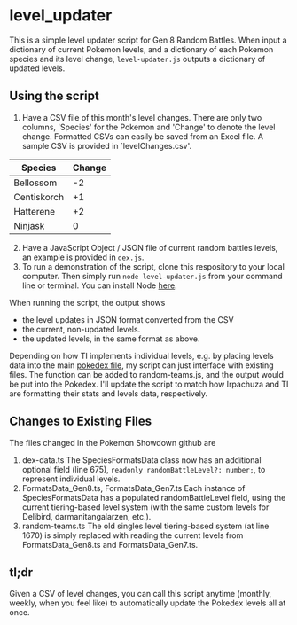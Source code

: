 # level_updater
This is a simple level updater script for Gen 8 Random Battles. When input a dictionary of current Pokemon levels, and a dictionary of each Pokemon species and its level change, `level-updater.js` outputs a dictionary of updated levels.

## Using the script
1. Have a CSV file of this month's level changes. There are only two columns, 'Species' for the Pokemon and 'Change' to denote the level change. Formatted CSVs can easily be saved from an Excel file. A sample CSV is provided in `levelChanges.csv'.

| Species | Change |
| ------- | --- |
| Bellossom | -2 |
| Centiskorch | +1 |
| Hatterene | +2 |
| Ninjask | 0 |

2. Have a JavaScript Object / JSON file of current random battles levels, an example is provided in `dex.js`.
3. To run a demonstration of the script, clone this respository to your local computer. Then simply run `node level-updater.js` from your command line or terminal. You can install Node [here](https://nodejs.org/en/download/package-manager/#macos).

When running the script, the output shows 
- the level updates in JSON format converted from the CSV
- the current, non-updated levels.
- the updated levels, in the same format as above. 

Depending on how TI implements individual levels, e.g. by placing levels data into the main [pokedex file](https://github.com/smogon/pokemon-showdown/blob/125fe31d06ad098a3681631999db5fe6dbcd9f4e/data/pokedex.js), my script can just interface with existing files. The function can be added to random-teams.js, and the output would be put into the Pokedex. I'll update the script to match how Irpachuza and TI are formatting their stats and levels data, respectively.

## Changes to Existing Files
The files changed in the Pokemon Showdown github are
1. dex-data.ts
	The SpeciesFormatsData class now has an additional optional field (line 675), `readonly randomBattleLevel?: number;`, to represent individual levels.
2. FormatsData_Gen8.ts, FormatsData_Gen7.ts
	Each instance of SpeciesFormatsData has a populated randomBattleLevel field, using the current tiering-based level system (with the same custom levels for Delibird, darmanitangalarzen, etc.).
3. random-teams.ts
	The old singles level tiering-based system (at line 1670) is simply replaced with reading the current levels from FormatsData_Gen8.ts and FormatsData_Gen7.ts.

## tl;dr
Given a CSV of level changes, you can call this script anytime (monthly, weekly, when you feel like) to automatically update the Pokedex levels all at once. 
